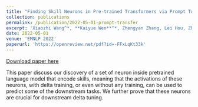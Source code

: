 ```yaml
---
title: "Finding Skill Neurons in Pre-trained Transformers via Prompt Tuning"
collection: publications
permalink: /publication/2022-05-01-prompt-transfer
excerpt: 'Xiaozhi Wang^*, **Kaiyue Wen**^*, Zhengyan Zhang, Lei Hou, Zhiyuan Liu, Juanzi Li'
date: 2022-05-01
venue: 'EMNLP 2022'
paperurl: 'https://openreview.net/pdf?id=-FFxLqKt33k'
---
```


<a href='https://openreview.net/pdf?id=-FFxLqKt33k'>Download paper here</a>



This paper discuss our discovery of a set of neuron inside pretrained language model that encode skills, meaning that the activations of these neurons, with delta training, or even without any training, can be used to predict some of the downstream tasks. We further prove that these neurons are crucial for downstream delta tuning.